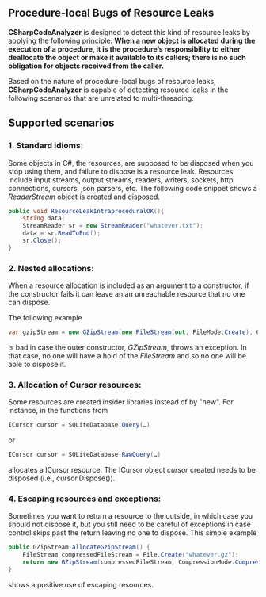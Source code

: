 ## Procedure-local Bugs of Resource Leaks

**CSharpCodeAnalyzer** is designed to detect this kind of resource leaks by applying the following principle: **When a new object is allocated during the execution of a procedure, it is the procedure’s responsibility to either deallocate the object or make it available to its callers; there is no such obligation for objects received from the caller.** 

Based on the nature of procedure-local bugs of resource leaks, **CSharpCodeAnalyzer** is capable of detecting resource leaks in the following scenarios that are unrelated to multi-threading:

## Supported scenarios

### 1. Standard idioms: 

Some objects in C#, the resources, are supposed to be disposed when you stop using them, and failure to dispose is a resource leak. Resources include input streams, output streams, readers, writers, sockets, http connections, cursors, json parsers, etc. The following code snippet shows a *ReaderStream* object is created and disposed. 

```c#
public void ResourceLeakIntraproceduralOK(){
    string data;
    StreamReader sr = new StreamReader("whatever.txt");            
    data = sr.ReadToEnd();
    sr.Close();
}
```
							
### 2. Nested allocations: 
When a resource allocation is included as an argument to a constructor, if the constructor fails it can leave an an unreachable resource that no one can dispose.
	
The following example 
```c#
var gzipStream = new GZipStream(new FileStream(out, FileMode.Create), CompressionMode.Compress);
```
is bad in case the outer constructor, *GZipStream*, throws an exception. In that case, no one will have a hold of the *FileStream* and so no one will be able to dispose it.
	
### 3. Allocation of Cursor resources:
Some resources are created insider libraries instead of by "new". For instance, in the functions from 
```c#
ICursor cursor = SQLiteDatabase.Query(…)
```
or 
```c#
ICursor cursor = SQLiteDatabase.RawQuery(…)
```
allocates a ICursor resource. The ICursor object *cursor* created needs to be disposed (i.e., cursor.Dispose()).
	
### 4. Escaping resources and exceptions:
Sometimes you want to return a resource to the outside, in which case you should not dispose it, but you still need to be careful of exceptions in case control skips past the return leaving no one to dispose. This simple example
```c#
public GZipStream allocateGzipStream() {
    FileStream compressedFileStream = File.Create("whatever.gz");
    return new GZipStream(compressedFileStream, CompressionMode.Compress);
}
```
shows a positive use of escaping resources.
